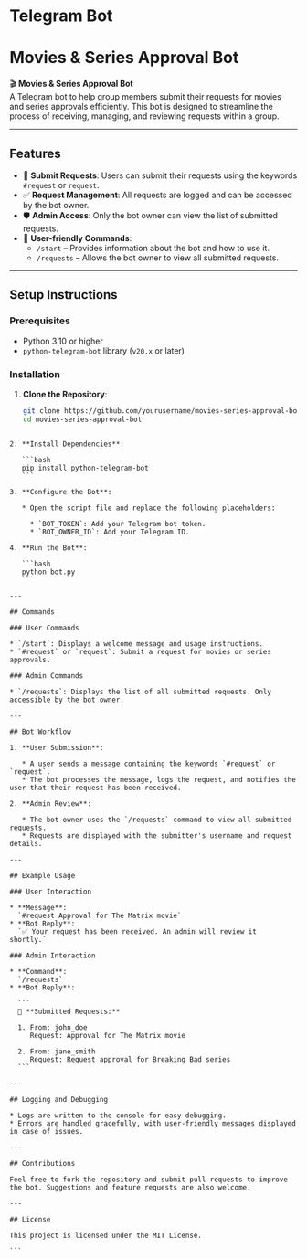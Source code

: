 # Telegram Bot
# Movies & Series Approval Bot

🎬 **Movies & Series Approval Bot**  
A Telegram bot to help group members submit their requests for movies and series approvals efficiently. This bot is designed to streamline the process of receiving, managing, and reviewing requests within a group.

---

## Features
- 📩 **Submit Requests**: Users can submit their requests using the keywords `#request` or `request`.
- ✅ **Request Management**: All requests are logged and can be accessed by the bot owner.
- 🛡️ **Admin Access**: Only the bot owner can view the list of submitted requests.
- 🤝 **User-friendly Commands**:
  - `/start` – Provides information about the bot and how to use it.
  - `/requests` – Allows the bot owner to view all submitted requests.

---

## Setup Instructions

### Prerequisites
- Python 3.10 or higher
- `python-telegram-bot` library (`v20.x` or later)

### Installation

1. **Clone the Repository**:
   ```bash
   git clone https://github.com/yourusername/movies-series-approval-bot.git
   cd movies-series-approval-bot
````

2. **Install Dependencies**:

   ```bash
   pip install python-telegram-bot
   ```

3. **Configure the Bot**:

   * Open the script file and replace the following placeholders:

     * `BOT_TOKEN`: Add your Telegram bot token.
     * `BOT_OWNER_ID`: Add your Telegram ID.

4. **Run the Bot**:

   ```bash
   python bot.py
   ```

---

## Commands

### User Commands

* `/start`: Displays a welcome message and usage instructions.
* `#request` or `request`: Submit a request for movies or series approvals.

### Admin Commands

* `/requests`: Displays the list of all submitted requests. Only accessible by the bot owner.

---

## Bot Workflow

1. **User Submission**:

   * A user sends a message containing the keywords `#request` or `request`.
   * The bot processes the message, logs the request, and notifies the user that their request has been received.

2. **Admin Review**:

   * The bot owner uses the `/requests` command to view all submitted requests.
   * Requests are displayed with the submitter's username and request details.

---

## Example Usage

### User Interaction

* **Message**:
  `#request Approval for The Matrix movie`
* **Bot Reply**:
  `✅ Your request has been received. An admin will review it shortly.`

### Admin Interaction

* **Command**:
  `/requests`
* **Bot Reply**:

  ```
  📌 **Submitted Requests:**

  1. From: john_doe
     Request: Approval for The Matrix movie

  2. From: jane_smith
     Request: Request approval for Breaking Bad series
  ```

---

## Logging and Debugging

* Logs are written to the console for easy debugging.
* Errors are handled gracefully, with user-friendly messages displayed in case of issues.

---

## Contributions

Feel free to fork the repository and submit pull requests to improve the bot. Suggestions and feature requests are also welcome.

---

## License

This project is licensed under the MIT License.

```

